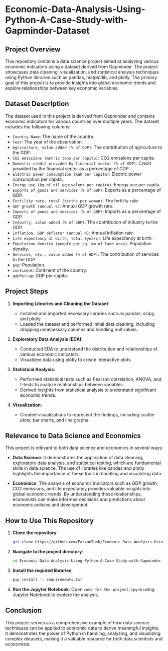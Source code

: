 # Economic-Data-Analysis-Using-Python-A-Case-Study-with-Gapminder-Dataset

## Project Overview

This repository contains a data science project aimed at analyzing various economic indicators using a dataset derived from Gapminder. The project showcases data cleaning, visualization, and statistical analysis techniques using Python libraries such as pandas, matplotlib, and plotly. The primary goal of this project is to provide insights into global economic trends and explore relationships between key economic variables.

## Dataset Description

The dataset used in this project is derived from Gapminder and contains economic indicators for various countries over multiple years. The dataset includes the following columns:

- `Country Name`: The name of the country.
- `Year`: The year of the observation.
- `Agriculture, value added (% of GDP)`: The contribution of agriculture to the GDP.
- `CO2 emissions (metric tons per capita)`: CO2 emissions per capita.
- `Domestic credit provided by financial sector (% of GDP)`: Credit provided by the financial sector as a percentage of GDP.
- `Electric power consumption (kWh per capita)`: Electric power consumption per capita.
- `Energy use (kg of oil equivalent per capita)`: Energy use per capita.
- `Exports of goods and services (% of GDP)`: Exports as a percentage of GDP.
- `Fertility rate, total (births per woman)`: The fertility rate.
- `GDP growth (annual %)`: Annual GDP growth rate.
- `Imports of goods and services (% of GDP)`: Imports as a percentage of GDP.
- `Industry, value added (% of GDP)`: The contribution of industry to the GDP.
- `Inflation, GDP deflator (annual %)`: Annual inflation rate.
- `Life expectancy at birth, total (years)`: Life expectancy at birth.
- `Population density (people per sq. km of land area)`: Population density.
- `Services, etc., value added (% of GDP)`: The contribution of services to the GDP.
- `pop`: Population.
- `continent`: Continent of the country.
- `gdpPercap`: GDP per capita.

## Project Steps

1. **Importing Libraries and Cleaning the Dataset**:
    - Installed and imported necessary libraries such as pandas, scipy, and plotly.
    - Loaded the dataset and performed initial data cleaning, including dropping unnecessary columns and handling null values.

2. **Exploratory Data Analysis (EDA)**:
    - Conducted EDA to understand the distribution and relationships of various economic indicators.
    - Visualized data using plotly to create interactive plots.

3. **Statistical Analysis**:
    - Performed statistical tests such as Pearson correlation, ANOVA, and t-tests to analyze relationships between variables.
    - Derived insights from statistical analysis to understand significant economic trends.

4. **Visualization**:
    - Created visualizations to represent the findings, including scatter plots, bar charts, and line graphs.

## Relevance to Data Science and Economics

This project is relevant to both data science and economics in several ways:

- **Data Science**: It demonstrates the application of data cleaning, exploratory data analysis, and statistical testing, which are fundamental skills in data science. The use of libraries like pandas and plotly highlights the importance of these tools in handling and visualizing data.

- **Economics**: The analysis of economic indicators such as GDP growth, CO2 emissions, and life expectancy provides valuable insights into global economic trends. By understanding these relationships, economists can make informed decisions and predictions about economic policies and development.

## How to Use This Repository

1. **Clone the repository**:
    ```sh
    git clone https://github.com/FarzanTash/Economic-Data-Analysis-Using-Python-A-Case-Study-with-Gapminder-Dataset.git
    ```
2. **Navigate to the project directory**:
    ```sh
    cd Economic-Data-Analysis-Using-Python-A-Case-Study-with-Gapminder-Dataset
    ```
3. **Install the required libraries**:
    ```sh
    pip install -r requirements.txt
    ```
4. **Run the Jupyter Notebook**:
    Open `code for the project.ipynb` using Jupyter Notebook to explore the analysis.

## Conclusion

This project serves as a comprehensive example of how data science techniques can be applied to economic data to derive meaningful insights. It demonstrates the power of Python in handling, analyzing, and visualizing complex datasets, making it a valuable resource for both data scientists and economists.
